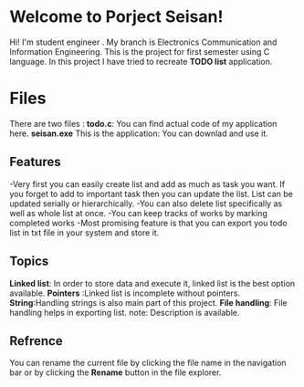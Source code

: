 # Welcome to Porject Seisan!

Hi! I'm student engineer . My branch is Electronics Communication and Information Engineering. This is the project for first semester using C language. In this project I have tried to recreate  **TODO list** application.


# Files
There are two files :
 **todo.c**: You can find actual code of my application here.
 **seisan.exe** This is the application: You can downlad and use it.

## Features

-Very first you can easily create list and add as much as task you want. If you    forget to add to important task then you can update the list. List can be  updated serially or hierarchically.
-You can also delete list specifically as well as whole list at once.
-You can keep tracks of works by marking completed works
-Most promising feature is that you can export you todo list in txt file in your system and store it.

## Topics

**Linked list**: In order to store data and execute it, linked list is the best option available.
**Pointers** :Linked list is incomplete without pointers.
**String**:Handling strings is also main part of this project.
**File handling**: File handling helps in exporting list.
note: Description is available.

## Refrence

You can rename the current file by clicking the file name in the navigation bar or by clicking the **Rename** button in the file explorer.

